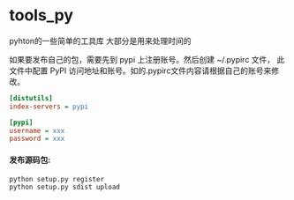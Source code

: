 # tools_py
pyhton的一些简单的工具库 大部分是用来处理时间的


如果要发布自己的包，需要先到 pypi 上注册账号。然后创建 ~/.pypirc 文件，
此文件中配置 PyPI 访问地址和账号。如的.pypirc文件内容请根据自己的账号来修改。
```ini
[distutils]
index-servers = pypi

[pypi]
username = xxx
password = xxx
```
#### 发布源码包:
``` python
python setup.py register
python setup.py sdist upload
```   
